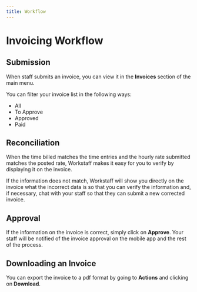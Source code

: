 ```yaml
---
title: Workflow
---
```


# Invoicing Workflow

## Submission

When staff submits an invoice, you can view it in the **Invoices** section of the main menu.

You can filter your invoice list in the following ways:
- All
- To Approve
- Approved
- Paid 

## Reconciliation

When the time billed matches the time entries and the hourly rate submitted matches the posted rate, Workstaff makes it easy for you to verify by displaying it on the invoice.

If the information does not match, Workstaff will show you directly on the invoice what the incorrect data is so that you can verify the information and, if necessary, chat with your staff so that they can submit a new corrected invoice.

## Approval

If the information on the invoice is correct, simply click on **Approve**. Your staff will be notified of the invoice approval on the mobile app and the rest of the process.

## Downloading an Invoice

You can export the invoice to a pdf format by going to **Actions** and clicking on **Download**.
